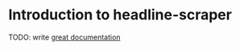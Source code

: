 # Introduction to headline-scraper

TODO: write [great documentation](http://jacobian.org/writing/what-to-write/)
